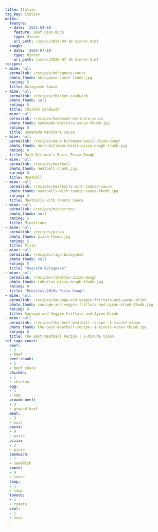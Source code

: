 ```yaml
---
title: Italian
tag_key: italian
notes:
  feature:
  - date: '2021-04-18'
    feature: Beef Osso Buco
    type: dinner
    uri_path: /notes/2021-04-18-dinner.html
  rough:
  - date: '2020-07-10'
    type: dinner
    uri_path: /notes/2020-07-10-dinner.html
recipes:
- mine: null
  permalink: /recipes/bolognese-sauce
  photo_thumb: bolognese-sauce-thumb.jpg
  rating: 5
  title: Bolognese Sauce
- mine: null
  permalink: /recipes/chicken-sandwich
  photo_thumb: null
  rating: 5
  title: Chicken Sandwich
- mine: null
  permalink: /recipes/homemade-marinara-sauce
  photo_thumb: homemade-marinara-sauce-thumb.jpg
  rating: 0
  title: Homemade Marinara Sauce
- mine: null
  permalink: /recipes/mark-bittmans-basic-pizza-dough
  photo_thumb: mark-bittmans-basic-pizza-dough-thumb.jpg
  rating: 0
  title: Mark Bittman's Basic Pizza Dough
- mine: null
  permalink: /recipes/meatball
  photo_thumb: meatball-thumb.jpg
  rating: 0
  title: Meatball
- mine: null
  permalink: /recipes/meatballs-with-tomato-sauce
  photo_thumb: meatballs-with-tomato-sauce-thumb.jpg
  rating: 4
  title: Meatballs with Tomato Sauce
- mine: null
  permalink: /recipes/minestrone
  photo_thumb: null
  rating: 5
  title: Minestrone
- mine: null
  permalink: /recipes/pizza
  photo_thumb: pizza-thumb.jpg
  rating: 5
  title: Pizza
- mine: null
  permalink: /recipes/ragu-bolognese
  photo_thumb: null
  rating: 5
  title: "Rag\xFA Bolognese"
- mine: null
  permalink: /recipes/robertas-pizza-dough
  photo_thumb: robertas-pizza-dough-thumb.jpg
  rating: 0
  title: "Roberta\u2019s Pizza Dough"
- mine: null
  permalink: /recipes/sausage-and-veggie-frittata-and-ayran-drink
  photo_thumb: sausage-and-veggie-frittata-and-ayran-drink-thumb.jpg
  rating: 4
  title: Sausage and Veggie Frittata and Ayran Drink
- mine: null
  permalink: /recipes/the-best-meatball-recipe--1-minute-video
  photo_thumb: the-best-meatball-recipe--1-minute-video-thumb.jpg
  rating: 0
  title: The Best Meatball Recipe | 1-Minute Video
rel_tags_count:
  beef:
  - 2
  - beef
  beef-shank:
  - 1
  - beef shank
  chicken:
  - 1
  - chicken
  egg:
  - 1
  - egg
  ground-beef:
  - 3
  - ground beef
  meat:
  - 3
  - meat
  pasta:
  - 4
  - pasta
  pizza:
  - 2
  - pizza
  sandwich:
  - 1
  - sandwich
  sauce:
  - 4
  - sauce
  soup:
  - 1
  - soup
  tomato:
  - 1
  - tomato
  veal:
  - 1
  - veal

---
```

